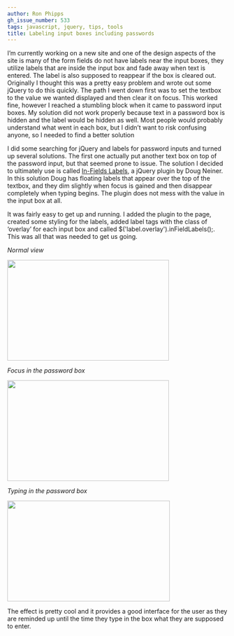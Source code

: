 ```yaml
---
author: Ron Phipps
gh_issue_number: 533
tags: javascript, jquery, tips, tools
title: Labeling input boxes including passwords
---
```




I’m currently working on a new site and one of the design aspects of the site is many of the form fields do not have labels near the input boxes, they utilize labels that are inside the input box and fade away when text is entered. The label is also supposed to reappear if the box is cleared out. Originally I thought this was a pretty easy problem and wrote out some jQuery to do this quickly. The path I went down first was to set the textbox to the value we wanted displayed and then clear it on focus. This worked fine, however I reached a stumbling block when it came to password input boxes. My solution did not work properly because text in a password box is hidden and the label would be hidden as well. Most people would probably understand what went in each box, but I didn’t want to risk confusing anyone, so I needed to find a better solution

I did some searching for jQuery and labels for password inputs and turned up several solutions. The first one actually put another text box on top of the password input, but that seemed prone to issue. The solution I decided to ultimately use is called [In-Fields Labels](https://web.archive.org/web/20120111104615/fuelyourcoding.com/in-field-labels/), a jQuery plugin by Doug Neiner. In this solution Doug has floating labels that appear over the top of the textbox, and they dim slightly when focus is gained and then disappear completely when typing begins. The plugin does not mess with the value in the input box at all.

It was fairly easy to get up and running. I added the plugin to the page, created some styling for the labels, added label tags with the class of ‘overlay’ for each input box and called $('label.overlay').inFieldLabels();. This was all that was needed to get us going.

*Normal view*

<a href="/blog/2011/12/23/labeling-input-boxes-including/image-0-big.jpeg" onblur="try {parent.deselectBloggerImageGracefully();} catch(e) {}"><img alt="" border="0" id="BLOGGER_PHOTO_ID_5689389498450853362" src="/blog/2011/12/23/labeling-input-boxes-including/image-0.jpeg" style="cursor:pointer; cursor:hand;width: 370px; height: 230px;"/></a>

*Focus in the password box*

<a href="/blog/2011/12/23/labeling-input-boxes-including/image-1-big.jpeg" onblur="try {parent.deselectBloggerImageGracefully();} catch(e) {}"><img alt="" border="0" id="BLOGGER_PHOTO_ID_5689389502905817794" src="/blog/2011/12/23/labeling-input-boxes-including/image-1.jpeg" style="cursor:pointer; cursor:hand;width: 370px; height: 230px;"/></a>

*Typing in the password box*

<a href="/blog/2011/12/23/labeling-input-boxes-including/image-2-big.jpeg" onblur="try {parent.deselectBloggerImageGracefully();} catch(e) {}"><img alt="" border="0" id="BLOGGER_PHOTO_ID_5689389500673187938" src="/blog/2011/12/23/labeling-input-boxes-including/image-2.jpeg" style="cursor:pointer; cursor:hand;width: 372px; height: 230px;"/></a>

The effect is pretty cool and it provides a good interface for the user as they are reminded up until the time they type in the box what they are supposed to enter.


